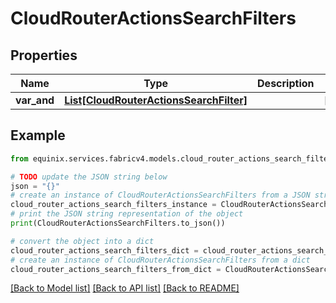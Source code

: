 # CloudRouterActionsSearchFilters


## Properties

Name | Type | Description | Notes
------------ | ------------- | ------------- | -------------
**var_and** | [**List[CloudRouterActionsSearchFilter]**](CloudRouterActionsSearchFilter.md) |  | [optional] 

## Example

```python
from equinix.services.fabricv4.models.cloud_router_actions_search_filters import CloudRouterActionsSearchFilters

# TODO update the JSON string below
json = "{}"
# create an instance of CloudRouterActionsSearchFilters from a JSON string
cloud_router_actions_search_filters_instance = CloudRouterActionsSearchFilters.from_json(json)
# print the JSON string representation of the object
print(CloudRouterActionsSearchFilters.to_json())

# convert the object into a dict
cloud_router_actions_search_filters_dict = cloud_router_actions_search_filters_instance.to_dict()
# create an instance of CloudRouterActionsSearchFilters from a dict
cloud_router_actions_search_filters_from_dict = CloudRouterActionsSearchFilters.from_dict(cloud_router_actions_search_filters_dict)
```
[[Back to Model list]](../README.md#documentation-for-models) [[Back to API list]](../README.md#documentation-for-api-endpoints) [[Back to README]](../README.md)


